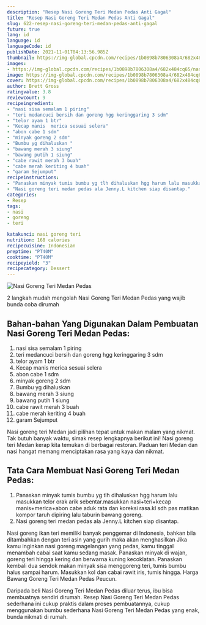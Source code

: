 ```yaml
---
description: "Resep Nasi Goreng Teri Medan Pedas Anti Gagal"
title: "Resep Nasi Goreng Teri Medan Pedas Anti Gagal"
slug: 622-resep-nasi-goreng-teri-medan-pedas-anti-gagal
future: true
lang: id
language: id
languageCode: id
publishDate: 2021-11-01T04:13:56.985Z 
thumbnail: https://img-global.cpcdn.com/recipes/1b0898b7806308a4/682x484cq65/nasi-goreng-teri-medan-pedas-foto-resep-utama.png
images:
- https://img-global.cpcdn.com/recipes/1b0898b7806308a4/682x484cq65/nasi-goreng-teri-medan-pedas-foto-resep-utama.png
image: https://img-global.cpcdn.com/recipes/1b0898b7806308a4/682x484cq65/nasi-goreng-teri-medan-pedas-foto-resep-utama.png
cover: https://img-global.cpcdn.com/recipes/1b0898b7806308a4/682x484cq65/nasi-goreng-teri-medan-pedas-foto-resep-utama.png
author: Brett Gross
ratingvalue: 3.8
reviewcount: 9
recipeingredient:
- "nasi sisa semalam 1 piring"
- "teri medancuci bersih dan goreng hgg keringgaring 3 sdm"
- "telor ayam 1 btr"
- "Kecap manis  merica sesuai selera"
- "abon cabe 1 sdm"
- "minyak goreng 2 sdm"
- "Bumbu yg dihaluskan "
- "bawang merah 3 siung"
- "bawang putih 1 siung"
- "cabe rawit merah 3 buah"
- "cabe merah keriting 4 buah"
- "garam Sejumput"
recipeinstructions:
- "Panaskan minyak tumis bumbu yg tlh dihaluskan hgg harum lalu masukkan telor orak arik sebentar.masukkan nasi+teri+kecap manis+merica+abon cabe aduk rata dan koreksi rasa.kl sdh pas matikan kompor taruh dipiring lalu taburin bawang goreng."
- "Nasi goreng teri medan pedas ala Jenny.L kitchen siap disantap."
categories:
- Resep
tags:
- nasi
- goreng
- teri

katakunci: nasi goreng teri 
nutrition: 168 calories
recipecuisine: Indonesian
preptime: "PT40M"
cooktime: "PT40M"
recipeyield: "3"
recipecategory: Dessert
---
```



![Nasi Goreng Teri Medan Pedas](https://img-global.cpcdn.com/recipes/1b0898b7806308a4/682x484cq65/nasi-goreng-teri-medan-pedas-foto-resep-utama.png)

2 langkah mudah mengolah  Nasi Goreng Teri Medan Pedas yang wajib bunda coba dirumah

<!--inarticleads1-->

## Bahan-bahan Yang Digunakan Dalam Pembuatan Nasi Goreng Teri Medan Pedas:

1. nasi sisa semalam 1 piring
1. teri medancuci bersih dan goreng hgg keringgaring 3 sdm
1. telor ayam 1 btr
1. Kecap manis  merica sesuai selera
1. abon cabe 1 sdm
1. minyak goreng 2 sdm
1. Bumbu yg dihaluskan 
1. bawang merah 3 siung
1. bawang putih 1 siung
1. cabe rawit merah 3 buah
1. cabe merah keriting 4 buah
1. garam Sejumput

Nasi goreng teri Medan jadi pilihan tepat untuk makan malam yang nikmat. Tak butuh banyak waktu, simak resep lengkapnya berikut ini! Nasi goreng teri Medan kerap kita temukan di berbagai restoran. Paduan teri Medan dan nasi hangat memang menciptakan rasa yang kaya dan nikmat. 

<!--inarticleads2-->

## Tata Cara Membuat Nasi Goreng Teri Medan Pedas:

1. Panaskan minyak tumis bumbu yg tlh dihaluskan hgg harum lalu masukkan telor orak arik sebentar.masukkan nasi+teri+kecap manis+merica+abon cabe aduk rata dan koreksi rasa.kl sdh pas matikan kompor taruh dipiring lalu taburin bawang goreng.
1. Nasi goreng teri medan pedas ala Jenny.L kitchen siap disantap.


Nasi goreng ikan teri memiliki banyak penggemar di Indonesia, bahkan bila ditambahkan dengan teri asin yang gurih maka akan menghasilkan Jika kamu inginkan nasi goreng magelangan yang pedas, kamu tinggal menambah cabai saat kamu sedang masak. Panaskan minyak di wajan, goreng teri hingga kering dan berwarna kuning kecoklatan. Panaskan kembali dua sendok makan minyak sisa menggoreng teri, tumis bumbu halus sampai harum. Masukkan kol dan cabai rawit iris, tumis hingga. Harga Bawang Goreng Teri Medan Pedas Peucun. 

Daripada   beli  Nasi Goreng Teri Medan Pedas  diluar terus, ibu  bisa membuatnya sendiri dirumah. Resep  Nasi Goreng Teri Medan Pedas  sederhana ini cukup praktis dalam proses pembuatannya, cukup menggunakan bumbu sederhana  Nasi Goreng Teri Medan Pedas  yang enak, bunda nikmati di rumah.
